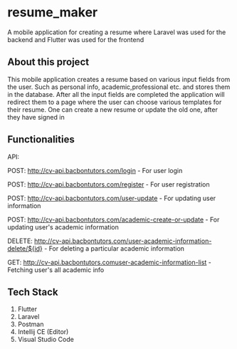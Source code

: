 # resume_maker

A mobile application for creating a resume where Laravel was used for the backend and Flutter was used for the frontend

## About this project

This mobile application creates a resume based on various input fields from the user. Such as personal info, academic,professional etc. and stores them in the database. After all the input fields are completed the application will redirect them to a page where the user can choose various templates for their resume. One can create a new resume or update the old one, after they have signed in

## Functionalities

API:

POST: http://cv-api.bacbontutors.com/login - For user login 

POST: http://cv-api.bacbontutors.com/register - For user registration

POST: http://cv-api.bacbontutors.com/user-update - For updating user information

POST: http://cv-api.bacbontutors.com/academic-create-or-update - For updating user's academic information

DELETE: http://cv-api.bacbontutors.com/user-academic-information-delete/${id} - For deleting a particular academic information

GET: http://cv-api.bacbontutors.comuser-academic-information-list - Fetching user's all academic info

## Tech Stack

1. Flutter
2. Laravel
3. Postman
4. Intellij CE (Editor)
5. Visual Studio Code
